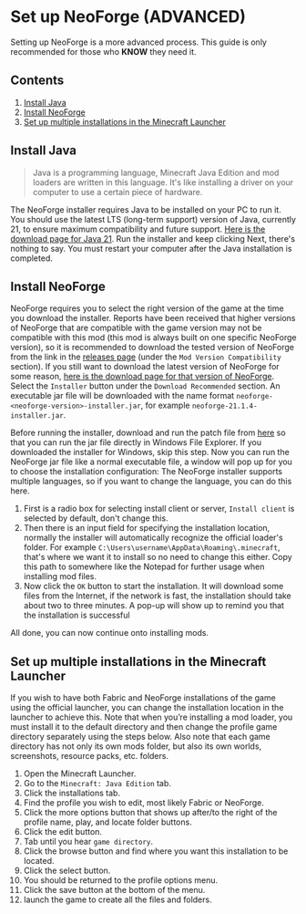 # Set up NeoForge (ADVANCED)

Setting up NeoForge is a more advanced process. This guide is only recommended for those who **KNOW** they need it.

## Contents

1. [Install Java](#install-java)
2. [Install NeoForge](#install-neoforge)
3. [Set up multiple installations in the Minecraft Launcher](#set-up-multiple-installations-in-the-minecraft-launcher)

## Install Java

> Java is a programming language, Minecraft Java Edition and mod loaders are written in this language.
> It's like installing a driver on your computer to use a certain piece of hardware.

The NeoForge installer requires Java to be installed on your PC to run it.
You should use the latest LTS (long-term support) version of Java, currently 21,
to ensure maximum compatibility and future support.
[Here is the download page for Java 21](https://adoptium.net/temurin/releases/?os=any&arch=x64&version=21&package=jdk).
Run the installer and keep clicking Next, there's nothing to say.
You must restart your computer after the Java installation is completed.

## Install NeoForge

NeoForge requires you to select the right version of the game at the time you download the installer.
Reports have been received that higher versions of NeoForge that are compatible with the game version may not be compatible with this mod (this mod is always built on one specific NeoForge version), so it is recommended to download the tested version of NeoForge from the link in the [releases page](https://github.com/khanshoaib3/minecraft-access/releases/latest) (under the `Mod Version Compatibility` section).
If you still want to download the latest version of NeoForge for some reason, [here is the download page for that version of NeoForge](https://neoforged.net/).
Select the `Installer` button under the `Download Recommended` section.
An executable jar file will be downloaded with the name format `neoforge-<neoforge-version>-installer.jar`, for example `neoforge-21.1.4-installer.jar`.

Before running the installer, download and run the patch file from [here](https://johann.loefflmann.net/en/software/jarfix/index.html) so that you can run the jar file directly in Windows File Explorer. If you downloaded the installer for Windows, skip this step.
Now you can run the NeoForge jar file like a normal executable file, a window will pop up for you to choose the installation configuration:
The NeoForge installer supports multiple languages, so if you want to change the language, you can do this here.

1. First is a radio box for selecting install client or server, `Install client` is selected by default, don't change this.
2. Then there is an input field for specifying the installation location, normally the installer will automatically recognize the official loader's folder.
   For example `C:\Users\username\AppData\Roaming\.minecraft`, that's where we want it to install so no need to change this either.
   Copy this path to somewhere like the Notepad for further usage when installing mod files.
3. Now click the `OK` button to start the installation.
   It will download some files from the Internet, if the network is fast, the installation should take about two to three minutes.
   A pop-up will show up to remind you that the installation is successful

All done, you can now continue onto installing mods.

## Set up multiple installations in the Minecraft Launcher

If you wish
to have both Fabric and NeoForge installations of the game
using the official launcher, you can change the installation location in the launcher
to achieve this.
Note that when you’re installing a mod loader,
you must install it to the default directory
and then change the profile game directory separately using the steps below.
Also note that each game directory has not only its own mods folder,
but also its own worlds, screenshots, resource packs, etc. folders.

1. Open the Minecraft Launcher.
2. Go to the `Minecraft: Java Edition` tab.
3. Click the installations tab.
4. Find the profile you wish to edit, most likely Fabric <game version> or NeoForge.
5. Click the more options button that shows up after/to the right of the profile name, play, and locate folder buttons.
6. Click the edit button.
7. Tab until you hear `game directory`.
8. Click the browse button and find where you want this installation to be located.
9. Click the select button.
10. You should be returned to the profile options menu.
11. Click the save button at the bottom of the menu.
12. launch the game to create all the files and folders.